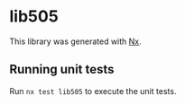 # lib505

This library was generated with [Nx](https://nx.dev).

## Running unit tests

Run `nx test lib505` to execute the unit tests.
